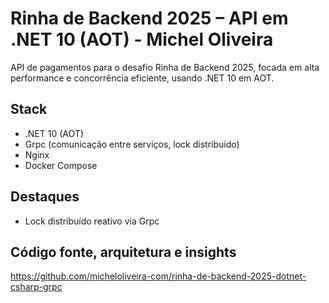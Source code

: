 # Rinha de Backend 2025 – API em .NET 10 (AOT) - Michel Oliveira

API de pagamentos para o desafio Rinha de Backend 2025, focada em alta performance e concorrência eficiente, usando .NET 10 em AOT.

## Stack

- .NET 10 (AOT)
- Grpc (comunicação entre serviços, lock distribuído)
- Nginx  
- Docker Compose

## Destaques

- Lock distribuído reativo via Grpc

## Código fonte, arquitetura e insights

https://github.com/micheloliveira-com/rinha-de-backend-2025-dotnet-csharp-grpc
